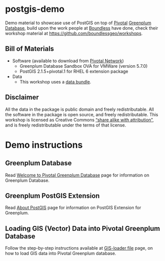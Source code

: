 # postgis-demo
Demo material to showcase use of PostGIS on top of [Pivotal](http://pivotal.io) [Greenplum Database](http://greenplum.org), build upon the work people at [Boundless](http://boundlessgeo.com/) have done, check their workshop material at https://github.com/boundlessgeo/workshops.

## Bill of Materials
- Software (available to download from [Pivotal Network](https://network.pivotal.io/products/pivotal-gpdb))
  - Greenplum Database Sandbox OVA for VMWare (version 5.7.0)
  - PostGIS 2.1.5+pivotal.1 for RHEL 6 extension package
- Data
  - This workshop uses a [data bundle](http://files.boundlessgeo.com/workshopmaterials/postgis-workshop-201401.zip). 

## Disclaimer
All the data in the package is public domain and freely redistributable. All the software in the package is open source, and freely redistributable. This workshop is licensed as Creative Commons [“share alike with attribution”](http://creativecommons.org/licenses/by-sa/3.0/us/), and is freely redistributable under the terms of that license.

# Demo instructions
## Greenplum Database
Read [Welcome to Pivotal Greenplum Database](GPDB.md) page for information on Greenplum Database.
## Greenplum PostGIS Extension
Read [About PostGIS](POSTGIS.md) page for information on PostGIS Extension for Greenplum.
## Loading GIS (Vector) Data into Pivotal Greenplum Database
Follow the step-by-step instructions available at [GIS-loader file](GIS-loader.md) page, on how to load GIS data into Pivotal Greenplum database.

